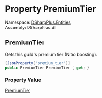 # Property PremiumTier

Namespace: [DSharpPlus.Entities](DSharpPlus.Entities.md)  
Assembly: DSharpPlus.dll

## <a id="DSharpPlus_Entities_DiscordGuild_PremiumTier"></a>PremiumTier

Gets this guild's premium tier (Nitro boosting).

```csharp
[JsonProperty("premium_tier")]
public PremiumTier PremiumTier { get; }
```

### Property Value

[PremiumTier](DSharpPlus.PremiumTier.md)

